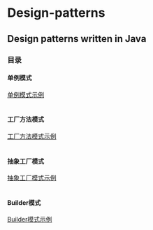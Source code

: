 # Design-patterns
## Design patterns written in Java
### 目录
#### 单例模式
[单例模式示例](docs/singleton/)<br>
<br>

#### 工厂方法模式
[工厂方法模式示例](https://github.com/)<br>
<br>

#### 抽象工厂模式
[抽象工厂模式示例](https://github.com/)<br>
<br>

#### Builder模式
[Builder模式示例](docs/builder/)<br>
<br>




